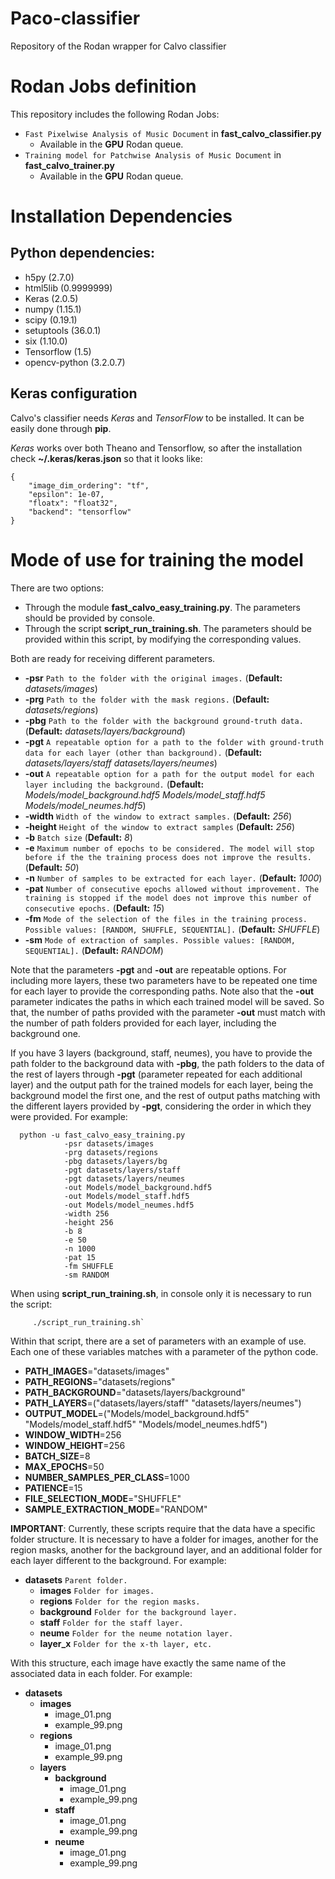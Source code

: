 # Paco-classifier

Repository of the Rodan wrapper for Calvo classifier

# Rodan Jobs definition
This repository includes the following Rodan Jobs:
- `Fast Pixelwise Analysis of Music Document` in **fast_calvo_classifier.py**
  - Available in the **GPU** Rodan queue.
- `Training model for Patchwise Analysis of Music Document` in **fast_calvo_trainer.py**
  - Available in the **GPU** Rodan queue.

# Installation Dependencies

## Python dependencies:

  * h5py (2.7.0)
  * html5lib (0.9999999)
  * Keras (2.0.5)
  * numpy (1.15.1)
  * scipy (0.19.1)
  * setuptools (36.0.1)
  * six (1.10.0)
  * Tensorflow (1.5)
  * opencv-python (3.2.0.7)

## Keras configuration

Calvo's classifier needs *Keras* and *TensorFlow* to be installed. It can be easily done through **pip**. 

*Keras* works over both Theano and Tensorflow, so after the installation check **~/.keras/keras.json** so that it looks like:

~~~
{
    "image_dim_ordering": "tf",
    "epsilon": 1e-07,
    "floatx": "float32",
    "backend": "tensorflow"
}
~~~


# Mode of use for training the model

There are two options:
  * Through the module **fast_calvo_easy_training.py**. The parameters should be provided by console.
  * Through the script **script_run_training.sh**. The parameters should be provided within this script, by modifying the corresponding values.

Both are ready for receiving different parameters.
  * **-psr** `Path to the folder with the original images.` (**Default:** *datasets/images*)
  * **-prg** `Path to the folder with the mask regions.` (**Default:** *datasets/regions*)
  * **-pbg** `Path to the folder with the background ground-truth data.` (**Default:** *datasets/layers/background*)
  * **-pgt** `A repeatable option for a path to the folder with ground-truth data for each layer (other than background).` (**Default:** *datasets/layers/staff*  *datasets/layers/neumes*)
  * **-out** `A repeatable option for a path for the output model for each layer including the background.` (**Default:** *Models/model_background.hdf5*   *Models/model_staff.hdf5*  *Models/model_neumes.hdf5*)
  * **-width** `Width of the window to extract samples.` (**Default:** *256*)
  * **-height** `Height of the window to extract samples` (**Default:** *256*)
  * **-b** `Batch size` (**Default:** *8*)
  * **-e** `Maximum number of epochs to be considered. The model will stop before if the the training process does not improve the results.` (**Default:** *50*)
  * **-n** `Number of samples to be extracted for each layer.` (**Default:** *1000*)
  * **-pat** `Number of consecutive epochs allowed without improvement. The training is stopped if the model does not improve this number of consecutive epochs.` (**Default:** *15*)
  * **-fm** `Mode of the selection of the files in the training process. Possible values: [RANDOM, SHUFFLE, SEQUENTIAL].` (**Default:** *SHUFFLE*)
  * **-sm** `Mode of extraction of samples. Possible values: [RANDOM, SEQUENTIAL].` (**Default:** *RANDOM*)
  
Note that the parameters **-pgt** and **-out** are repeatable options. For including more layers, these two parameters have to be repeated one time for each layer to provide the corresponding paths. Note also that the **-out** parameter indicates the paths in which each trained model will be saved. So that, the number of paths provided with the parameter **-out** must match with the number of path folders provided for each layer, including the background one. 

If you have 3 layers (background, staff, neumes), you have to provide the path folder to the background data with **-pbg**, the path folders to the data of the rest of layers through **-pgt** (parameter repeated for each additional layer) and the output path for the trained models for each layer, being the background model the first one, and the rest of output paths matching with the different layers provided by **-pgt**, considering the order in which they were provided. For example:

~~~
  python -u fast_calvo_easy_training.py  
            -psr datasets/images  
            -prg datasets/regions  
            -pbg datasets/layers/bg  
            -pgt datasets/layers/staff  
            -pgt datasets/layers/neumes  
            -out Models/model_background.hdf5  
            -out Models/model_staff.hdf5  
            -out Models/model_neumes.hdf5  
            -width 256  
            -height 256  
            -b 8  
            -e 50  
            -n 1000  
            -pat 15  
            -fm SHUFFLE  
            -sm RANDOM  
~~~

When using **script_run_training.sh**, in console only it is necessary to run the script:
~~~
     ./script_run_training.sh`
~~~

Within that script, there are a set of parameters with an example of use. Each one of these variables matches with a parameter of the python code.

  * **PATH_IMAGES**="datasets/images"  
  * **PATH_REGIONS**="datasets/regions"  
  * **PATH_BACKGROUND**="datasets/layers/background"  
  * **PATH_LAYERS**=("datasets/layers/staff" "datasets/layers/neumes")  
  * **OUTPUT_MODEL**=("Models/model_background.hdf5" "Models/model_staff.hdf5" "Models/model_neumes.hdf5")  
  * **WINDOW_WIDTH**=256  
  * **WINDOW_HEIGHT**=256  
  * **BATCH_SIZE**=8  
  * **MAX_EPOCHS**=50  
  * **NUMBER_SAMPLES_PER_CLASS**=1000  
  * **PATIENCE**=15  
  * **FILE_SELECTION_MODE**="SHUFFLE"  
  * **SAMPLE_EXTRACTION_MODE**="RANDOM"  


**IMPORTANT**: Currently, these scripts require that the data have a specific folder structure. It is necessary to have a folder for images, another for the region masks, another for the background layer, and an additional folder for each layer different to the background. For example:

  - **datasets** `Parent folder.`
    - **images** `Folder for images.`
    - **regions** `Folder for the region masks.`
    - **background** `Folder for the background layer.`
    - **staff** `Folder for the staff layer.`
    - **neume** `Folder for the neume notation layer.`
    - **layer_x** `Folder for the x-th layer, etc.`

With this structure, each image have exactly the same name of the associated data in each folder. For example:
  - **datasets**
    - **images** 
      - image_01.png
      - example_99.png
    - **regions**
      - image_01.png
      - example_99.png
    - **layers**
      - **background**
        - image_01.png
        - example_99.png
      - **staff**
        - image_01.png
        - example_99.png
      - **neume**
        - image_01.png
        - example_99.png
